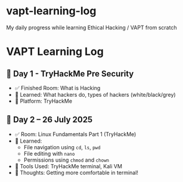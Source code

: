 # vapt-learning-log
My daily progress while learning Ethical Hacking / VAPT from scratch
# VAPT Learning Log

## 🔐 Day 1 - TryHackMe Pre Security
- ✅ Finished Room: What is Hacking
- 📘 Learned: What hackers do, types of hackers (white/black/grey)
- 🔧 Platform: TryHackMe

## 📅 Day 2 – 26 July 2025

- ✅ Room: Linux Fundamentals Part 1 (TryHackMe)
- 🧠 Learned:
  - File navigation using `cd`, `ls`, `pwd`
  - File editing with `nano`
  - Permissions using `chmod` and `chown`
- 🔧 Tools Used: TryHackMe terminal, Kali VM
- 💭 Thoughts: Getting more comfortable in terminal!

